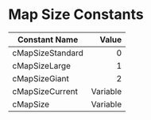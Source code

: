 # Map Size Constants

| Constant Name      | Value    |
|--------------------|----------:|
| cMapSizeStandard   | 0        |
| cMapSizeLarge      | 1        |
| cMapSizeGiant      | 2        |
| cMapSizeCurrent    | Variable |
| cMapSize           | Variable |
